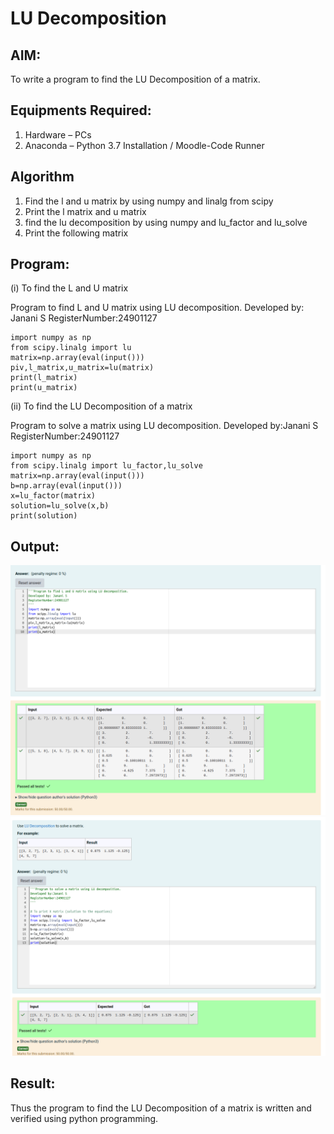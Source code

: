 # LU Decomposition 

## AIM:
To write a program to find the LU Decomposition of a matrix.

## Equipments Required:
1. Hardware – PCs
2. Anaconda – Python 3.7 Installation / Moodle-Code Runner

## Algorithm
1. Find the l and u matrix by using numpy and linalg from scipy
2. Print the l matrix and u matrix 
3. find the lu decomposition by using numpy and lu_factor and lu_solve
4. Print the following matrix

## Program:
(i) To find the L and U matrix

Program to find L and U matrix using LU decomposition.
Developed by: Janani S
RegisterNumber:24901127
```
import numpy as np
from scipy.linalg import lu
matrix=np.array(eval(input()))
piv,l_matrix,u_matrix=lu(matrix)
print(l_matrix)
print(u_matrix)
```


(ii) To find the LU Decomposition of a matrix

Program to solve a matrix using LU decomposition.
Developed by:Janani S 
RegisterNumber:24901127 
```
import numpy as np
from scipy.linalg import lu_factor,lu_solve
matrix=np.array(eval(input()))
b=np.array(eval(input()))
x=lu_factor(matrix)
solution=lu_solve(x,b)
print(solution)
```

## Output:
![Alt text](<Screenshot from 2024-12-26 18-56-37.png>)
![Alt text](<Screenshot from 2024-12-26 18-56-54.png>)

## Result:
Thus the program to find the LU Decomposition of a matrix is written and verified using python programming.

